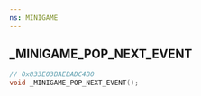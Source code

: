 ```yaml
---
ns: MINIGAME
---
```

## _MINIGAME_POP_NEXT_EVENT

```c
// 0x833E03BAEBADC4B0
void _MINIGAME_POP_NEXT_EVENT();
```

